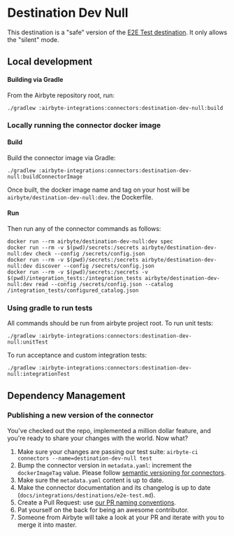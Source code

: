 # Destination Dev Null

This destination is a "safe" version of the [E2E Test destination](https://docs.airbyte.io/integrations/destinations/e2e-test). It only allows the "silent" mode. 

## Local development

#### Building via Gradle
From the Airbyte repository root, run:
```
./gradlew :airbyte-integrations:connectors:destination-dev-null:build
```

### Locally running the connector docker image

#### Build
Build the connector image via Gradle:

```
./gradlew :airbyte-integrations:connectors:destination-dev-null:buildConnectorImage
```
Once built, the docker image name and tag on your host will be `airbyte/destination-dev-null:dev`.
the Dockerfile.

#### Run
Then run any of the connector commands as follows:
```
docker run --rm airbyte/destination-dev-null:dev spec
docker run --rm -v $(pwd)/secrets:/secrets airbyte/destination-dev-null:dev check --config /secrets/config.json
docker run --rm -v $(pwd)/secrets:/secrets airbyte/destination-dev-null:dev discover --config /secrets/config.json
docker run --rm -v $(pwd)/secrets:/secrets -v $(pwd)/integration_tests:/integration_tests airbyte/destination-dev-null:dev read --config /secrets/config.json --catalog /integration_tests/configured_catalog.json
```

### Using gradle to run tests
All commands should be run from airbyte project root.
To run unit tests:
```
./gradlew :airbyte-integrations:connectors:destination-dev-null:unitTest
```
To run acceptance and custom integration tests:
```
./gradlew :airbyte-integrations:connectors:destination-dev-null:integrationTest
```

## Dependency Management

### Publishing a new version of the connector
You've checked out the repo, implemented a million dollar feature, and you're ready to share your changes with the world. Now what?
1. Make sure your changes are passing our test suite: `airbyte-ci connectors --name=destination-dev-null test`
2. Bump the connector version in `metadata.yaml`: increment the `dockerImageTag` value. Please follow [semantic versioning for connectors](https://docs.airbyte.com/contributing-to-airbyte/resources/pull-requests-handbook/#semantic-versioning-for-connectors).
3. Make sure the `metadata.yaml` content is up to date.
4. Make the connector documentation and its changelog is up to date (`docs/integrations/destinations/e2e-test.md`).
5. Create a Pull Request: use [our PR naming conventions](https://docs.airbyte.com/contributing-to-airbyte/resources/pull-requests-handbook/#pull-request-title-convention).
6. Pat yourself on the back for being an awesome contributor.
7. Someone from Airbyte will take a look at your PR and iterate with you to merge it into master.

